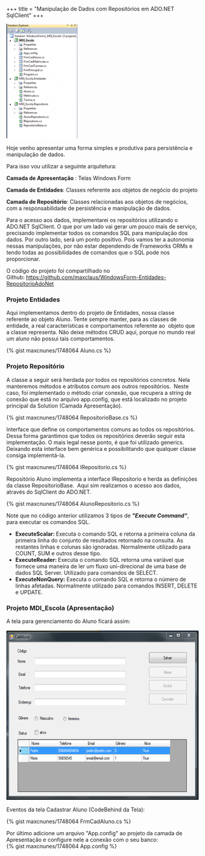 +++
title = "Manipulação de Dados com Repositórios em ADO.NET SqlClient"
+++

<div>
<img class="size-medium wp-image-526" title="Projeto-ADONET" src="./Projeto-ADONET-186x300.png" alt="" width="186" height="300" />
<p>Hoje venho apresentar uma forma simples e produtiva para persistência e manipulação de dados.</p>
</div>
<div>Para isso vou utilizar a seguinte arquitetura:</div>
<p><strong>Camada de Apresentação</strong> : Telas Windows Form</p>
<p><strong>Camada de Entidades</strong>: Classes referente aos objetos de negócio do projeto</p>
<p><strong>Camada de Repositório</strong>: Classes relacionadas aos objetos de negócios, com a responsabilidade de persistência e manipulação de dados.</p>
<div>Para o acesso aos dados, implementarei os repositórios utilizando o ADO.NET SqlClient. O que por um lado vai gerar um pouco mais de serviço, precisando implementar todos os comandos SQL para manipulação dos dados. Por outro lado, será um ponto positivo. Pois vamos ter a autonomia nessas manipulações, por não estar dependendo de Frameworks ORMs e tendo todas as possibilidades de comandos que o SQL pode nos proporcionar.</div>
<p></p>
<div>O código do projeto foi compartilhado no Github: <a href="https://github.com/maxclaus/WindowsForm-Entidades-RepositorioAdoNet" target="_blank">https://github.com/maxclaus/WindowsForm-Entidades-RepositorioAdoNet</a></div>
<div><!--more--></div>
<p></p>
<h3>Projeto Entidades</h3>
<p>Aqui implementamos dentro do projeto de Entidades, nossa classe referente ao objeto Aluno. Tente sempre manter, para as classes de entidade, a real características e comportamentos referente ao  objeto que a classe representa. Não deixe métodos CRUD aqui, porque no mundo real um aluno não possui tais comportamentos.</p>

{% gist maxcnunes/1748064 Aluno.cs %}

<h3>Projeto Repositório</h3>
<p>A classe a seguir será herdada por todos os repositórios concretos. Nela manteremos métodos e atributos comum aos outros repositórios.  Neste caso, foi implementado o método criar conexão, que recupera a string de conexão que está no arquivo app.config, que está localizado no projeto principal da Solution (Camada Apresentação).</p>

{% gist maxcnunes/1748064 RepositorioBase.cs %}

<p>Interface que define os comportamentos comuns ao todos os repositórios. Dessa forma garantimos que todos os repositórios deverão seguir esta implementação. O mais legal nesse ponto, é que foi utilizado generics. Deixando esta interface bem genérica e possibilitando que qualquer classe consiga implementá-la.</p>

{% gist maxcnunes/1748064 IRepositorio.cs %}

<p>Repositório Aluno implementa a interface IRepositorio e herda as definições da classe RepositorioBase.  Aqui sim realizamos o acesso aos dados, através do SqlClient do ADO.NET.</p>

{% gist maxcnunes/1748064 AlunoRepositorio.cs %}

<p>Note que no código anterior utilizamos 3 tipos de <em><strong>"Execute Command"</strong></em>, para executar os comandos SQL.</p>
<ul>
<li><strong>ExecuteScalar: </strong>Executa o comando SQL e retorna a primeira coluna da primeira linha do conjunto de resultados retornado na consulta. As restantes linhas e colunas são ignoradas. Normalmente utilizado para COUNT, SUM e outros desse tipo.</li>
<li><strong>ExecuteReader: </strong>Executa o comando SQL retorna uma variável que fornece uma maneira de ler um fluxo uni-direcional de uma base de dados SQL Server. Utilizado para comandos de SELECT.</li>
<li><strong>ExecuteNonQuery:</strong> Executa o comando SQL e retorna o número de linhas afetadas. Normalmente utilizado para comandos INSERT, DELETE e UPDATE.</li>
</ul>
<h3>Projeto MDI_Escola (Apresentação)</h3>
<p>A tela para gerenciamento do Aluno ficará assim:</p>
<img class="size-full wp-image-535 " title="Tela-ADONET" src="./Tela-ADONET.png" alt="" width="615" height="446" />
<p>Eventos da tela Cadastrar Aluno (CodeBehind da Tela):<br />

{% gist maxcnunes/1748064 FrmCadAluno.cs %}

<p>Por último adicione um arquivo "App.config" ao projeto da camada de Apresentação e configure nele a conexão com o seu banco:<br />
{% gist maxcnunes/1748064 App.config %}

